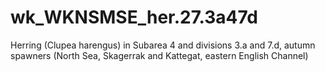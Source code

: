 # wk_WKNSMSE_her.27.3a47d
Herring (Clupea harengus) in Subarea 4 and divisions 3.a and 7.d, autumn spawners (North Sea, Skagerrak and Kattegat, eastern English Channel)
